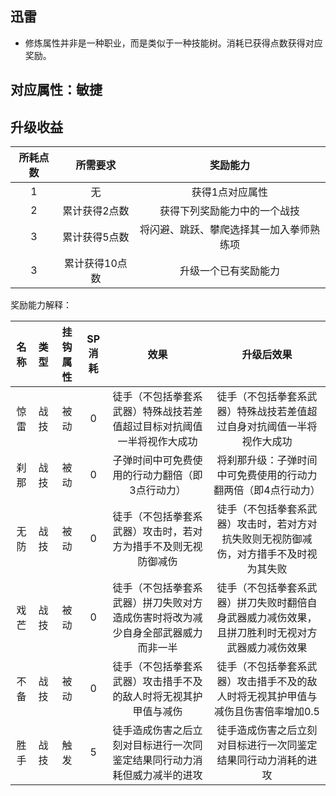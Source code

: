 ## 迅雷

* 修炼属性并非是一种职业，而是类似于一种技能树。消耗已获得点数获得对应奖励。

## 对应属性：敏捷

## 升级收益

所耗点数|所需要求|奖励能力
:--:|:--:|:--:
1|无|获得1点对应属性
2|累计获得2点数|获得下列奖励能力中的一个战技
3|累计获得5点数|将闪避、跳跃、攀爬选择其一加入拳师熟练项
3|累计获得10点数|升级一个已有奖励能力

奖励能力解释：

名称|类型|挂钩属性|SP消耗|效果|升级后效果
:--:|:--:|:--:|:--:|:--:|:--:
惊雷|战技|被动|0|徒手（不包括拳套系武器）特殊战技若差值超过目标对抗阈值一半将视作大成功|徒手（不包括拳套系武器）特殊战技若差值超过自身对抗阈值一半将视作大成功
刹那|战技|被动|0|子弹时间中可免费使用的行动力翻倍（即3点行动力）|将刹那升级：子弹时间中可免费使用的行动力翻两倍（即4点行动力）
无防|战技|被动|0|徒手（不包括拳套系武器）攻击时，若对方为措手不及则无视防御减伤|徒手（不包括拳套系武器）攻击时，若对方对抗失败则无视防御减伤，对方措手不及时视为其失败
戏芒|战技|被动|0|徒手（不包括拳套系武器）拼刀失败对方造成伤害时将改为减少自身全部武器威力而非一半|徒手（不包括拳套系武器）拼刀失败时翻倍自身武器威力减伤效果，且拼刀胜利时无视对方武器威力减伤效果
不备|战技|被动|0|徒手（不包括拳套系武器）攻击措手不及的敌人时将无视其护甲值与减伤|徒手（不包括拳套系武器）攻击措手不及的敌人时将无视其护甲值与减伤且伤害倍率增加0.5
胜手|战技|触发|5|徒手造成伤害之后立刻对目标进行一次同鉴定结果同行动力消耗但威力减半的进攻|徒手造成伤害之后立刻对目标进行一次同鉴定结果同行动力消耗的进攻
